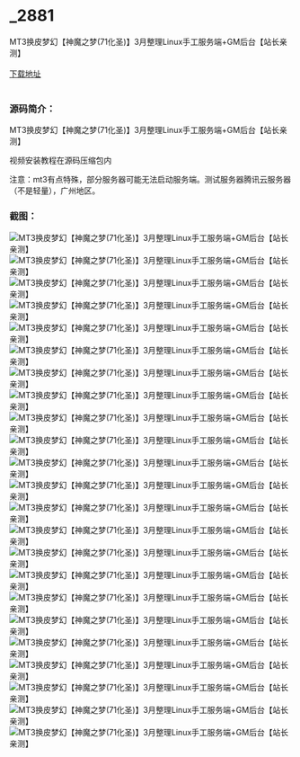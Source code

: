 # _2881
MT3换皮梦幻【神魔之梦(71化圣)】3月整理Linux手工服务端+GM后台【站长亲测】
<br/></br>
[下载地址](https://www.uuid2.com/2881.html "下载地址")
<br/></br>
<h3>源码简介：</h3>
<p>MT3换皮梦幻【神魔之梦(71化圣)】3月整理Linux手工服务端+GM后台【站长亲测】<p>
<p>视频安装教程在源码压缩包内<p>
<p>注意：mt3有点特殊，部分服务器可能无法启动服务端。测试服务器腾讯云服务器（不是轻量），广州地区。<p>
<h3>截图：</h3>
<img src="https://www.uuid2.com/wp-content/uploads/img/202203/db8f4bb521.jpg" alt="MT3换皮梦幻【神魔之梦(71化圣)】3月整理Linux手工服务端+GM后台【站长亲测】"><img src="https://www.uuid2.com/wp-content/uploads/img/202203/db8f4bb195.jpg" alt="MT3换皮梦幻【神魔之梦(71化圣)】3月整理Linux手工服务端+GM后台【站长亲测】"><img src="https://www.uuid2.com/wp-content/uploads/img/202203/db8f4bb134.jpg" alt="MT3换皮梦幻【神魔之梦(71化圣)】3月整理Linux手工服务端+GM后台【站长亲测】"><img src="https://www.uuid2.com/wp-content/uploads/img/202203/db8f4bb137.jpg" alt="MT3换皮梦幻【神魔之梦(71化圣)】3月整理Linux手工服务端+GM后台【站长亲测】"><img src="https://www.uuid2.com/wp-content/uploads/img/202203/dcc1712398.jpg" alt="MT3换皮梦幻【神魔之梦(71化圣)】3月整理Linux手工服务端+GM后台【站长亲测】"><img src="https://www.uuid2.com/wp-content/uploads/img/202203/dcc1712328.jpg" alt="MT3换皮梦幻【神魔之梦(71化圣)】3月整理Linux手工服务端+GM后台【站长亲测】"><img src="https://www.uuid2.com/wp-content/uploads/img/202203/dcc1712306.jpg" alt="MT3换皮梦幻【神魔之梦(71化圣)】3月整理Linux手工服务端+GM后台【站长亲测】"><img src="https://www.uuid2.com/wp-content/uploads/img/202203/dcc1712244.jpg" alt="MT3换皮梦幻【神魔之梦(71化圣)】3月整理Linux手工服务端+GM后台【站长亲测】"><img src="https://www.uuid2.com/wp-content/uploads/img/202203/dcc1712689.jpg" alt="MT3换皮梦幻【神魔之梦(71化圣)】3月整理Linux手工服务端+GM后台【站长亲测】"><img src="https://www.uuid2.com/wp-content/uploads/img/202203/dcc1712626.jpg" alt="MT3换皮梦幻【神魔之梦(71化圣)】3月整理Linux手工服务端+GM后台【站长亲测】"><img src="https://www.uuid2.com/wp-content/uploads/img/202203/dcc1712173.jpg" alt="MT3换皮梦幻【神魔之梦(71化圣)】3月整理Linux手工服务端+GM后台【站长亲测】"><img src="https://www.uuid2.com/wp-content/uploads/img/202203/f9bd807140.jpg" alt="MT3换皮梦幻【神魔之梦(71化圣)】3月整理Linux手工服务端+GM后台【站长亲测】"><img src="https://www.uuid2.com/wp-content/uploads/img/202203/f9bd807243.jpg" alt="MT3换皮梦幻【神魔之梦(71化圣)】3月整理Linux手工服务端+GM后台【站长亲测】"><img src="https://www.uuid2.com/wp-content/uploads/img/202203/f9bd807971.jpg" alt="MT3换皮梦幻【神魔之梦(71化圣)】3月整理Linux手工服务端+GM后台【站长亲测】"><img src="https://www.uuid2.com/wp-content/uploads/img/202203/f9bd807625.jpg" alt="MT3换皮梦幻【神魔之梦(71化圣)】3月整理Linux手工服务端+GM后台【站长亲测】"><img src="https://www.uuid2.com/wp-content/uploads/img/202203/f9bd807236.jpg" alt="MT3换皮梦幻【神魔之梦(71化圣)】3月整理Linux手工服务端+GM后台【站长亲测】"><img src="https://www.uuid2.com/wp-content/uploads/img/202203/f9bd807601.jpg" alt="MT3换皮梦幻【神魔之梦(71化圣)】3月整理Linux手工服务端+GM后台【站长亲测】"><img src="https://www.uuid2.com/wp-content/uploads/img/202203/551e418932.jpg" alt="MT3换皮梦幻【神魔之梦(71化圣)】3月整理Linux手工服务端+GM后台【站长亲测】"><img src="https://www.uuid2.com/wp-content/uploads/img/202203/551e418571.jpg" alt="MT3换皮梦幻【神魔之梦(71化圣)】3月整理Linux手工服务端+GM后台【站长亲测】"><img src="https://www.uuid2.com/wp-content/uploads/img/202203/551e418363.jpg" alt="MT3换皮梦幻【神魔之梦(71化圣)】3月整理Linux手工服务端+GM后台【站长亲测】"><img src="https://www.uuid2.com/wp-content/uploads/img/202203/551e418100.jpg" alt="MT3换皮梦幻【神魔之梦(71化圣)】3月整理Linux手工服务端+GM后台【站长亲测】"><img src="https://www.uuid2.com/wp-content/uploads/img/202203/551e418403.jpg" alt="MT3换皮梦幻【神魔之梦(71化圣)】3月整理Linux手工服务端+GM后台【站长亲测】"><img src="https://www.uuid2.com/wp-content/uploads/img/202203/551e418570.jpg" alt="MT3换皮梦幻【神魔之梦(71化圣)】3月整理Linux手工服务端+GM后台【站长亲测】">
